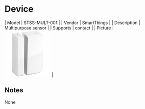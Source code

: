 
# Device

| Model | STSS-MULT-001  |
| Vendor  | SmartThings  |
| Description | Multipurpose sensor |
| Supports | contact |
| Picture | ![../images/devices/STSS-MULT-001.jpg](../images/devices/STSS-MULT-001.jpg) |

## Notes

None
